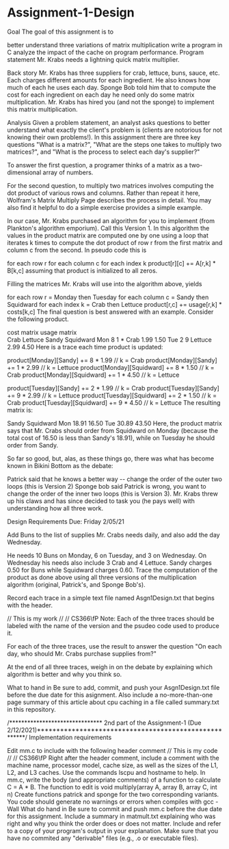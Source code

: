 # Assignment-1-Design
Goal
The goal of this assignment is to

better understand three variations of matrix multiplication
write a program in C
analyze the impact of the cache on program performance.
Program statement
Mr. Krabs needs a lightning quick matrix multiplier.

Back story
Mr. Krabs has three suppliers for crab, lettuce, buns, sauce, etc. Each charges different amounts for each ingredient. He also knows how much of each he uses each day. Sponge Bob told him that to compute the cost for each ingredient on each day he need only do some matrix multiplication. Mr. Krabs has hired you (and not the sponge) to implement this matrix multiplication.

Analysis
Given a problem statement, an analyst asks questions to better understand what exactly the client's problem is (clients are notorious for not knowing their own problems!). In this assignment there are three key questions "What is a matrix?", "What are the steps one takes to multiply two matrices?", and "What is the process to select each day's supplier?"

To answer the first question, a programer thinks of a matrix as a two-dimensional array of numbers.

For the second question, to multiply two matrices involves computing the dot product of various rows and columns. Rather than repeat it here, Wolfram's Matrix Multiply Page describes the process in detail. You may also find it helpful to do a simple exercise provides a simple example.

In our case, Mr. Krabs purchased an algorithm for you to implement (from Plankton's algorithm emporium). Call this Version 1. In this algorithm the values in the product matrix are computed one by one using a loop that iterates k times to compute the dot product of row r from the first matrix and column c from the second. In pseudo code this is

  for each row r
    for each column c
      for each index k
        product[r][c] += A[r,k] * B[k,c]
assuming that product is initialized to all zeros.

Filling the matrices Mr. Krabs will use into the algorithm above, yields

  for each row r = Monday then Tuesday
    for each column c = Sandy then Squidward
       for each index k = Crab then Lettuce
         product[r,c] += usage[r,k] * costs[k,c]
The final question is best answered with an example. Consider the following product.

cost matrix					usage matrix	
Crab	Lettuce					Sandy	Squidward
Mon	8	1		*		Crab	1.99	1.50
Tue	2	9				Lettuce	2.99	4.50
Here is a trace each time product is updated:

  product[Monday][Sandy] += 8 * 1.99          // k = Crab
  product[Monday][Sandy] += 1 * 2.99          // k = Lettuce
  product[Monday][Squidward] += 8 * 1.50      // k = Crab
  product[Monday][Squidward] += 1 * 4.50      // k = Lettuce

  product[Tuesday][Sandy] += 2 * 1.99         // k = Crab
  product[Tuesday][Sandy] += 9 * 2.99         // k = Lettuce
  product[Tuesday][Squidward] += 2 * 1.50     // k = Crab
  product[Tuesday][Squidward] += 9 * 4.50     // k = Lettuce
The resulting matrix is:

Sandy	Squidward
Mon	18.91	16.50
Tue	30.89	43.50
Here, the product matrix says that Mr. Crabs should order from Squidward on Monday (because the total cost of 16.50 is less than Sandy's 18.91), while on Tuesday he should order from Sandy.

So far so good, but, alas, as these things go, there was what has become known in Bikini Bottom as the debate:

Patrick said that he knows a better way -- change the order of the outer two loops (this is Version 2)
Sponge bob said Patrick is wrong, you want to change the order of the inner two loops (this is Version 3).
Mr. Krabs threw up his claws and has since decided to task you (he pays well) with understanding how all three work.

Design Requirements
Due: Friday 2/05/21

Add Buns to the list of supplies Mr. Crabs needs daily, and also add the day Wednesday.

He needs 10 Buns on Monday, 6 on Tuesday, and 3 on Wednesday.
On Wednesday his needs also include 3 Crab and 4 Lettuce.
Sandy charges 0.50 for Buns while Squidward charges 0.60.
Trace the computation of the product as done above using all three versions of the multiplication algorithm (original, Patrick's, and Sponge Bob's).

Record each trace in a simple text file named Asgn1Design.txt that begins with the header.

 // This is my work
 // <Your Name>
 // CS366\fP
Note: Each of the three traces should be labeled with the name of the version and the psudeo code used to produce it.

For each of the three traces, use the result to answer the question "On each day, who should Mr. Crabs purchase supplies from?"

At the end of all three traces, weigh in on the debate by explaining which algorithm is better and why you think so.

What to hand in
Be sure to add, commit, and push your Asgn1Design.txt file before the due date for this asignment.
Also include a no-more-than-one page summary of this article about cpu caching in a file called summary.txt in this repository.

/******************************* 2nd part of the Assignment-1 (Due 2/12/2021)******************************************************/
Implementation requirements


Edit mm.c to include with the following header comment
 // This is my code
 // <Your Name>
 // CS366\fP
Right after the header comment, include a comment with the machine name, processor model, cache size, as well as the sizes of the L1, L2, and L3 caches. Use the commands lscpu and hostname to help.
In mm.c, write the body (and appropriate comments) of a function to calculate C = A * B. The function to edit is
void multiply(array A, array B, array C, int n)
Create functions patrick and sponge for the two corresponding variants.
You code should generate no warnings or errors when compiles with gcc -Wall
What do hand in
Be sure to commit and push mm.c before the due date for this assignment.
Include a summary in matmult.txt explaining who was right and why you think the order does or does not matter. Include and refer to a copy of your program's output in your explanation.
Make sure that you have no commited any "derivable" files (e.g., .o or executable files).
